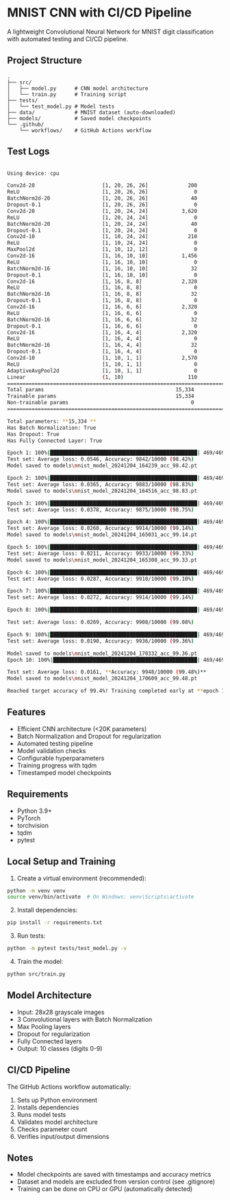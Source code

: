 # MNIST CNN with CI/CD Pipeline

A lightweight Convolutional Neural Network for MNIST digit classification with automated testing and CI/CD pipeline.

## Project Structure
```
.
├── src/
│   ├── model.py      # CNN model architecture
│   └── train.py      # Training script
├── tests/
│   └── test_model.py # Model tests
├── data/             # MNIST dataset (auto-downloaded)
├── models/           # Saved model checkpoints
└── .github/
    └── workflows/    # GitHub Actions workflow
```

## Test Logs
```bash

Using device: cpu

Conv2d-20                      [1, 20, 26, 26]             200
ReLU                           [1, 20, 26, 26]               0
BatchNorm2d-20                 [1, 20, 26, 26]              40
Dropout-0.1                    [1, 20, 26, 26]               0
Conv2d-20                      [1, 20, 24, 24]           3,620
ReLU                           [1, 20, 24, 24]               0
BatchNorm2d-20                 [1, 20, 24, 24]              40
Dropout-0.1                    [1, 20, 24, 24]               0
Conv2d-10                      [1, 10, 24, 24]             210
ReLU                           [1, 10, 24, 24]               0
MaxPool2d                      [1, 10, 12, 12]               0
Conv2d-16                      [1, 16, 10, 10]           1,456
ReLU                           [1, 16, 10, 10]               0
BatchNorm2d-16                 [1, 16, 10, 10]              32
Dropout-0.1                    [1, 16, 10, 10]               0
Conv2d-16                      [1, 16, 8, 8]             2,320
ReLU                           [1, 16, 8, 8]                 0
BatchNorm2d-16                 [1, 16, 8, 8]                32
Dropout-0.1                    [1, 16, 8, 8]                 0
Conv2d-16                      [1, 16, 6, 6]             2,320
ReLU                           [1, 16, 6, 6]                 0
BatchNorm2d-16                 [1, 16, 6, 6]                32
Dropout-0.1                    [1, 16, 6, 6]                 0
Conv2d-16                      [1, 16, 4, 4]             2,320
ReLU                           [1, 16, 4, 4]                 0
BatchNorm2d-16                 [1, 16, 4, 4]                32
Dropout-0.1                    [1, 16, 4, 4]                 0
Conv2d-10                      [1, 10, 1, 1]             2,570
ReLU                           [1, 10, 1, 1]                 0
AdaptiveAvgPool2d              [1, 10, 1, 1]                 0
Linear                         (1, 10)                     110
===========================================================================
Total params                                           15,334
Trainable params                                       15,334
Non-trainable params                                        0
===========================================================================

Total parameters: **15,334 ** 
Has Batch Normalization: True 
Has Dropout: True
Has Fully Connected Layer: True

Epoch 1: 100%|████████████████████████████████████████████████| 469/469 [02:31<00:00,  3.10it/s, Loss=0.5379, Acc=82.73%] 
Test set: Average loss: 0.0546, Accuracy: 9842/10000 (98.42%)
Model saved to models\mnist_model_20241204_164239_acc_98.42.pt

Epoch 2: 100%|████████████████████████████████████████████████| 469/469 [02:30<00:00,  3.12it/s, Loss=0.1408, Acc=95.72%] 
Test set: Average loss: 0.0365, Accuracy: 9883/10000 (98.83%)
Model saved to models\mnist_model_20241204_164516_acc_98.83.pt

Epoch 3: 100%|████████████████████████████████████████████████| 469/469 [02:32<00:00,  3.08it/s, Loss=0.1082, Acc=96.83%]
Test set: Average loss: 0.0378, Accuracy: 9875/10000 (98.75%)

Epoch 4: 100%|████████████████████████████████████████████████| 469/469 [02:29<00:00,  3.13it/s, Loss=0.0866, Acc=97.37%] 
Test set: Average loss: 0.0260, Accuracy: 9914/10000 (99.14%)
Model saved to models\mnist_model_20241204_165031_acc_99.14.pt

Epoch 5: 100%|████████████████████████████████████████████████| 469/469 [02:30<00:00,  3.12it/s, Loss=0.0737, Acc=97.81%] 
Test set: Average loss: 0.0211, Accuracy: 9933/10000 (99.33%)
Model saved to models\mnist_model_20241204_165308_acc_99.33.pt

Epoch 6: 100%|████████████████████████████████████████████████| 469/469 [02:29<00:00,  3.13it/s, Loss=0.1014, Acc=96.95%] 
Test set: Average loss: 0.0287, Accuracy: 9910/10000 (99.10%)

Epoch 7: 100%|████████████████████████████████████████████████| 469/469 [02:29<00:00,  3.13it/s, Loss=0.0911, Acc=97.31%] 
Test set: Average loss: 0.0272, Accuracy: 9914/10000 (99.14%)

Epoch 8: 100%|████████████████████████████████████████████████| 469/469 [02:30<00:00,  3.13it/s, Loss=0.0760, Acc=97.71%] 

Test set: Average loss: 0.0269, Accuracy: 9908/10000 (99.08%)

Epoch 9: 100%|████████████████████████████████████████████████| 469/469 [02:29<00:00,  3.15it/s, Loss=0.0676, Acc=98.00%] 
Test set: Average loss: 0.0190, Accuracy: 9936/10000 (99.36%)

Model saved to models\mnist_model_20241204_170332_acc_99.36.pt
Epoch 10: 100%|███████████████████████████████████████████████| 469/469 [02:29<00:00,  3.13it/s, Loss=0.0574, Acc=98.23%] 

Test set: Average loss: 0.0161, **Accuracy: 9948/10000 (99.48%)**
Model saved to models\mnist_model_20241204_170609_acc_99.48.pt

Reached target accuracy of 99.4%! Training completed early at **epoch 10**
```

## Features
- Efficient CNN architecture (<20K parameters)
- Batch Normalization and Dropout for regularization
- Automated testing pipeline
- Model validation checks
- Configurable hyperparameters
- Training progress with tqdm
- Timestamped model checkpoints

## Requirements
- Python 3.9+
- PyTorch
- torchvision
- tqdm
- pytest

## Local Setup and Training

1. Create a virtual environment (recommended):
```bash
python -m venv venv
source venv/bin/activate  # On Windows: venv\Scripts\activate
```

2. Install dependencies:
```bash
pip install -r requirements.txt
```

3. Run tests:
```bash
python -m pytest tests/test_model.py -v
```

4. Train the model:
```bash
python src/train.py
```

## Model Architecture
- Input: 28x28 grayscale images
- 3 Convolutional layers with Batch Normalization
- Max Pooling layers
- Dropout for regularization
- Fully Connected layers
- Output: 10 classes (digits 0-9)

## CI/CD Pipeline
The GitHub Actions workflow automatically:
1. Sets up Python environment
2. Installs dependencies
3. Runs model tests
4. Validates model architecture
5. Checks parameter count
6. Verifies input/output dimensions

## Notes
- Model checkpoints are saved with timestamps and accuracy metrics
- Dataset and models are excluded from version control (see .gitignore)
- Training can be done on CPU or GPU (automatically detected) 
